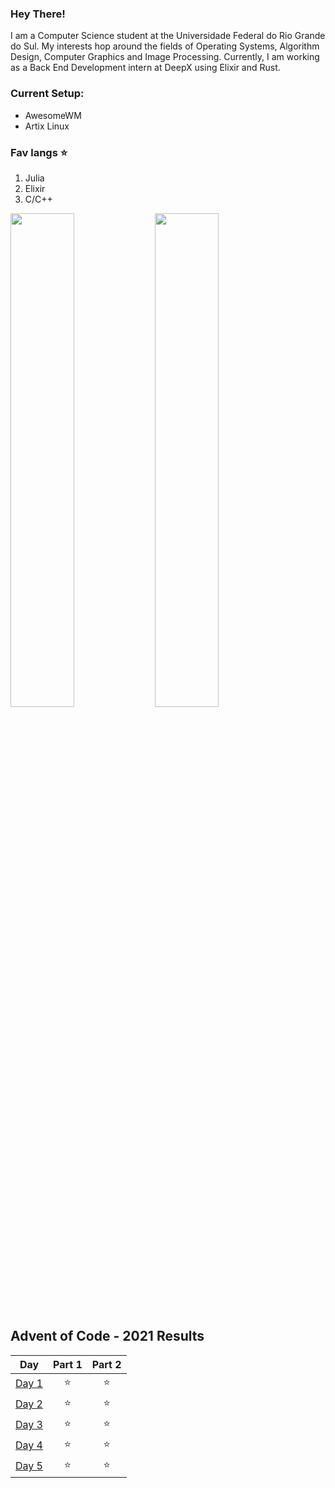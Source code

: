 ### Hey There!

I am a Computer Science student at the Universidade Federal do Rio Grande do Sul. My interests hop around the fields of Operating Systems, Algorithm Design, Computer Graphics and Image Processing. Currently, I am working as a Back End Development intern at DeepX using Elixir and Rust.

### Current Setup:

- AwesomeWM
- Artix Linux

### Fav langs ⭐

1. Julia
2. Elixir
3. C/C++

<img  style="width: 45%;" src="https://github-readme-stats.vercel.app/api?username=ghaetinger&include_all_commits=true&show_icons=true&hide_title=true&hide_border=true&theme=gradient&bg_color=30,e96443,904e95&title_color=fff&text_color=fff" />
<img  style="width: 45%;" src="https://github-readme-streak-stats.herokuapp.com?user=ghaetinger&theme=jollye_border=true"/>

<!--- advent_readme_stars table --->
## Advent of Code -  2021 Results

| Day | Part 1 | Part 2 |
| :---: | :---: | :---: |
| [Day 1](https://adventofcode.com/2021/day/1) | ⭐ | ⭐ |
| [Day 2](https://adventofcode.com/2021/day/2) | ⭐ | ⭐ |
| [Day 3](https://adventofcode.com/2021/day/3) | ⭐ | ⭐ |
| [Day 4](https://adventofcode.com/2021/day/4) | ⭐ | ⭐ |
| [Day 5](https://adventofcode.com/2021/day/5) | ⭐ | ⭐ |
<!--- advent_readme_stars table --->
